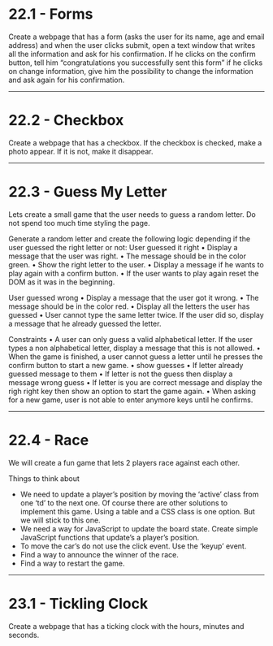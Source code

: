 # 22.1 - Forms

Create a webpage that has a form (asks the user for its name, age and email
address) and when the user clicks submit, open a text window that writes all the
information and ask for his confirmation. If he clicks on the confirm button,
tell him “congratulations you successfully sent this form” if he clicks on
change information, give him the possibility to change the information and ask
again for his confirmation.

---

# 22.2 - Checkbox

Create a webpage that has a checkbox. If the checkbox is checked, make a photo
appear. If it is not, make it disappear.

---

# 22.3 - Guess My Letter

Lets create a small game that the user needs to guess a random letter. Do not
spend too much time styling the page.

Generate a random letter and create the following logic depending if the user
guessed the right letter or not: User guessed it right • Display a message that
the user was right. • The message should be in the color green. • Show the right
letter to the user. • Display a message if he wants to play again with a confirm
button. • If the user wants to play again reset the DOM as it was in the
beginning.

User guessed wrong • Display a message that the user got it wrong. • The message
should be in the color red. • Display all the letters the user has guessed •
User cannot type the same letter twice. If the user did so, display a message
that he already guessed the letter.

Constraints • A user can only guess a valid alphabetical letter. If the user
types a non alphabetical letter, display a message that this is not allowed. •
When the game is finished, a user cannot guess a letter until he presses the
confirm button to start a new game. • show guesses • If letter already guessed
message to them • If letter is not the guess then display a message wrong guess
• If letter is you are correct message and display the righ right key then show
an option to start the game again. • When asking for a new game, user is not
able to enter anymore keys until he confirms.

---

# 22.4 - Race

We will create a fun game that lets 2 players race against each other.

Things to think about

- We need to update a player’s position by moving the ‘active’ class from one
  ‘td’ to the next one. Of course there are other solutions to implement this
  game. Using a table and a CSS class is one option. But we will stick to this
  one.
- We need a way for JavaScript to update the board state. Create simple
  JavaScript functions that update’s a player’s position.
- To move the car’s do not use the click event. Use the ‘keyup’ event.
- Find a way to announce the winner of the race.
- Find a way to restart the game.

---

# 23.1 - Tickling Clock

Create a webpage that has a ticking clock with the hours, minutes and seconds.
